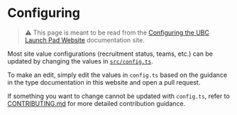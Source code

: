 # Configuring

> ⚠️ This page is meant to be read from the [Configuring the UBC Launch Pad Website](https://ubclaunchpad.github.io/new/config) documentation site.

Most site value configurations (recruitment status, teams, etc.) can be updated by changing the values in [`src/config.ts`](https://github.com/ubclaunchpad/new/blob/master/src/config.ts).

To make an edit, simply edit the values in `config.ts` based on the guidance in the type documentation in this website and open a pull request.

If something you want to change cannot be updated with `config.ts`, refer to [CONTRIBUTING.md](https://github.com/ubclaunchpad/new/blob/master/CONTRIBUTING.md) for more detailed contribution guidance.
